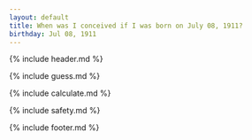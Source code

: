 ```yaml
---
layout: default
title: When was I conceived if I was born on July 08, 1911?
birthday: Jul 08, 1911
---
```


{% include header.md %}

{% include guess.md %}

{% include calculate.md %}

{% include safety.md %}

{% include footer.md %}



